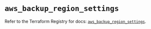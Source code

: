 # `aws_backup_region_settings`

Refer to the Terraform Registry for docs: [`aws_backup_region_settings`](https://registry.terraform.io/providers/hashicorp/aws/5.83.1/docs/resources/backup_region_settings).
